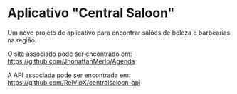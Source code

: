# Aplicativo "Central Saloon"

Um novo projeto de aplicativo para encontrar salões de beleza e barbearias na região.

O site associado pode ser encontrado em: https://github.com/JhonattanMerlo/Agenda

A API associada pode ser encontrada em: https://github.com/ReiVipX/centralsaloon-api

